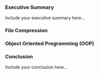 ### Executive Summary
Include your executive summary here...

### File Compression
### Object Oriented Programming (OOP)
### Conclusion
Include your conclusion here...
